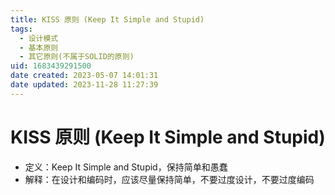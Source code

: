 ```yaml
---
title: KISS 原则 (Keep It Simple and Stupid)
tags: 
  - 设计模式
  - 基本原则
  - 其它原则(不属于SOLID的原则)
uid: 1683439291500
date created: 2023-05-07 14:01:31
date updated: 2023-11-28 11:27:39
---
```


# KISS 原则 (Keep It Simple and Stupid)

- 定义：Keep It Simple and Stupid，保持简单和愚蠢
- 解释：在设计和编码时，应该尽量保持简单，不要过度设计，不要过度编码
